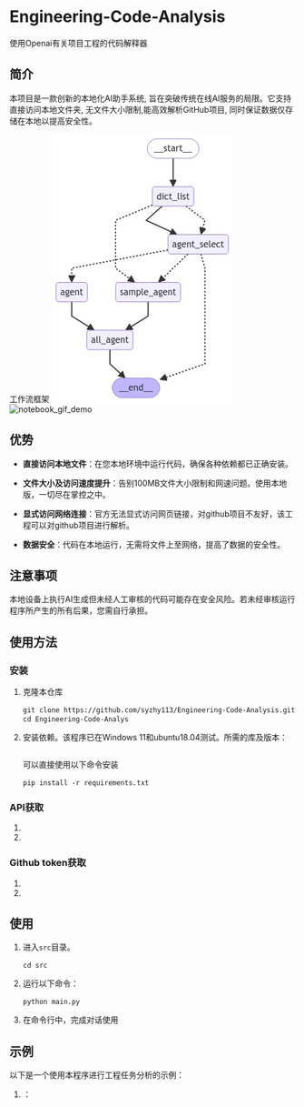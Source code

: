 # Engineering-Code-Analysis
使用Openai有关项目工程的代码解释器

## 简介

本项目是一款创新的本地化AI助手系统,
旨在突破传统在线AI服务的局限。它支持直接访问本地文件夹,
无文件大小限制,能高效解析GitHub项目,
同时保证数据仅存储在本地以提高安全性。

工作流框架
   ![工作流框架](image/image.png)
![notebook_gif_demo](image/1.gif)

## 优势

- **直接访问本地文件**：在您本地环境中运行代码，确保各种依赖都已正确安装。

- **文件大小及访问速度提升**：告别100MB文件大小限制和网速问题。使用本地版，一切尽在掌控之中。

- **显式访问网络连接**：官方无法显式访问网页链接，对github项目不友好，该工程可以对github项目进行解析。
-  **数据安全**：代码在本地运行，无需将文件上至网络，提高了数据的安全性。

## 注意事项
本地设备上执行AI生成但未经人工审核的代码可能存在安全风险。若未经审核运行程序所产生的所有后果，您需自行承担。

## 使用方法

### 安装

1. 克隆本仓库
   ```shell
   git clone https://github.com/syzhy113/Engineering-Code-Analysis.git
   cd Engineering-Code-Analys
   ```

2. 安装依赖。该程序已在Windows 11和ubuntu18.04测试。所需的库及版本：
   ```text 

   ```
   可以直接使用以下命令安装
   ```shell
   pip install -r requirements.txt
   ```

### API获取
1. 

2. 
### Github token获取
1. 

2. 

## 使用

1. 进入`src`目录。
   ```shell
   cd src
   ```

2. 运行以下命令：
   ```shell
   python main.py
   ```

3. 在命令行中，完成对话使用



## 示例

以下是一个使用本程序进行工程任务分析的示例：

1. ：
   ![]()


